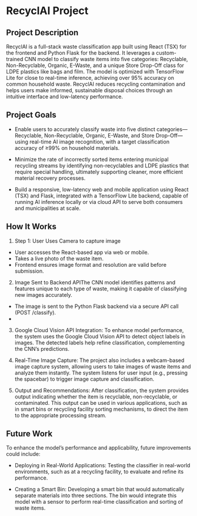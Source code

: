 # RecyclAI Project

## Project Description

RecyclAI is a full-stack waste classification app built using React (TSX) for the frontend and Python Flask for the backend. It leverages a custom-trained CNN model to classify waste items into five categories: Recyclable, Non-Recyclable, Organic, E-Waste, and a unique Store Drop-Off class for LDPE plastics like bags and film. The model is optimized with TensorFlow Lite for close to real-time inference, achieving over 95% accuracy on common household waste. RecyclAI reduces recycling contamination and helps users make informed, sustainable disposal choices through an intuitive interface and low-latency performance.

## Project Goals

- Enable users to accurately classify waste into five distinct categories—Recyclable, Non-Recyclable, Organic, E-Waste, and Store Drop-Off—using real-time AI image recognition, with a target classification accuracy of ≥99% on household materials.

- Minimize the rate of incorrectly sorted items entering municipal recycling streams by identifying non-recyclables and LDPE plastics that require special handling, ultimately supporting cleaner, more efficient material recovery processes.

- Build a responsive, low-latency web and mobile application using React (TSX) and Flask, integrated with a TensorFlow Lite backend, capable of running AI inference locally or via cloud API to serve both consumers and municipalities at scale.

## How It Works

1. Step 1: User Uses Camera to capture image
 - User accesses the React-based app via web or mobile.
 - Takes a live photo of the waste item.
 - Frontend ensures image format and resolution are valid before submission.

2. Image Sent to Backend APIThe CNN model identifies patterns and features unique to each type of waste, making it capable of classifying new images accurately.
 - The image is sent to the Python Flask backend via a secure API call (POST /classify).
 - 
3. Google Cloud Vision API Integration: To enhance model performance, the system uses the Google Cloud Vision API to detect object labels in images. The detected labels help refine classification, complementing the CNN’s predictions.

4. Real-Time Image Capture: The project also includes a webcam-based image capture system, allowing users to take images of waste items and analyze them instantly. The system listens for user input (e.g., pressing the spacebar) to trigger image capture and classification.

5. Output and Recommendations: After classification, the system provides output indicating whether the item is recyclable, non-recyclable, or contaminated. This output can be used in various applications, such as in smart bins or recycling facility sorting mechanisms, to direct the item to the appropriate processing stream.

## Future Work

To enhance the model’s performance and applicability, future improvements could include:

- Deploying in Real-World Applications: Testing the classifier in real-world environments, such as at a recycling facility, to evaluate and refine its performance.

- Creating a Smart Bin: Developing a smart bin that would automatically separate materials into three sections. The bin would integrate this model with a sensor to perform real-time classification and sorting of waste items.

